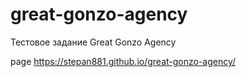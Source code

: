 # great-gonzo-agency

Тестовое задание Great Gonzo Agency

page https://stepan881.github.io/great-gonzo-agency/
